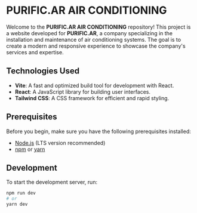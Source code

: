 # PURIFIC.AR AIR CONDITIONING

Welcome to the **PURIFIC.AR AIR CONDITIONING** repository! This project is a website developed for **PURIFIC.AR**, a company specializing in the installation and maintenance of air conditioning systems. The goal is to create a modern and responsive experience to showcase the company's services and expertise.

## Technologies Used

- **Vite**: A fast and optimized build tool for development with React.
- **React**: A JavaScript library for building user interfaces.
- **Tailwind CSS**: A CSS framework for efficient and rapid styling.

## Prerequisites

Before you begin, make sure you have the following prerequisites installed:

- [Node.js](https://nodejs.org/) (LTS version recommended)
- [npm](https://www.npmjs.com/) or [yarn](https://classic.yarnpkg.com/)

## Development

To start the development server, run:

```bash
npm run dev
# or
yarn dev
```
